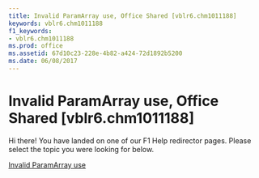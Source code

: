 ```yaml
---
title: Invalid ParamArray use, Office Shared [vblr6.chm1011188]
keywords: vblr6.chm1011188
f1_keywords:
- vblr6.chm1011188
ms.prod: office
ms.assetid: 67d10c23-228e-4b82-a424-72d1892b5200
ms.date: 06/08/2017
---
```



# Invalid ParamArray use, Office Shared [vblr6.chm1011188]

Hi there! You have landed on one of our F1 Help redirector pages. Please select the topic you were looking for below.

[Invalid ParamArray use](http://msdn.microsoft.com/library/791f4e2b-c37e-6e68-e5f6-5ef258d4fab0%28Office.15%29.aspx)

